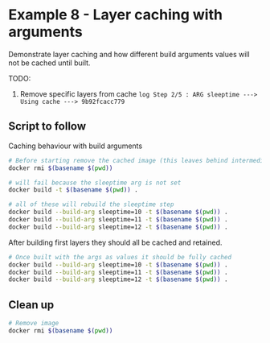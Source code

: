 # Example 8 - Layer caching with arguments
Demonstrate layer caching and how different build arguments values will not be cached until built.  

TODO:
1. Remove specific layers from cache
        ```log
        Step 2/5 : ARG sleeptime
        ---> Using cache
        ---> 9b92fcacc779
        ```

## Script to follow
Caching behaviour with build arguments

```sh
# Before starting remove the cached image (this leaves behind intermediate layers though)
docker rmi $(basename $(pwd))
```

```sh
# will fail because the sleeptime arg is not set
docker build -t $(basename $(pwd)) .

# all of these will rebuild the sleeptime step
docker build --build-arg sleeptime=10 -t $(basename $(pwd)) .
docker build --build-arg sleeptime=11 -t $(basename $(pwd)) .
docker build --build-arg sleeptime=12 -t $(basename $(pwd)) .
```

After building first layers they should all be cached and retained. 
```sh
# Once built with the args as values it should be fully cached
docker build --build-arg sleeptime=10 -t $(basename $(pwd)) .
docker build --build-arg sleeptime=11 -t $(basename $(pwd)) .
docker build --build-arg sleeptime=12 -t $(basename $(pwd)) .
```

## Clean up   
```sh
# Remove image
docker rmi $(basename $(pwd))
```